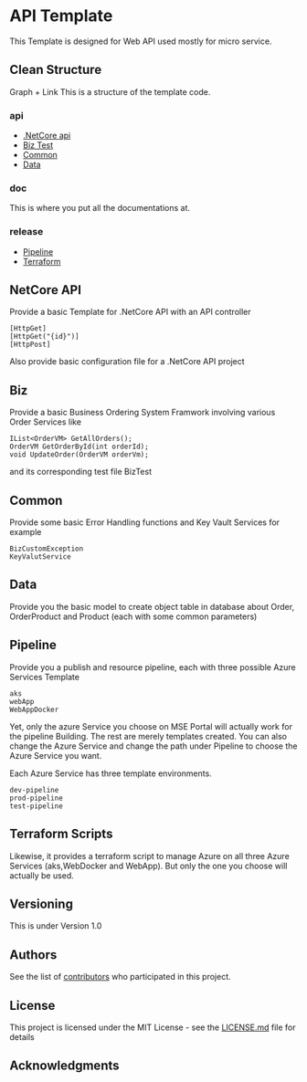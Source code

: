 # API Template

This Template is designed for Web API used mostly for micro service.

## Clean Structure
Graph + Link
This is a structure of the template code.

### api

* [.NetCore api](#netcore-api)
* [Biz Test](#biz)
* [Common](#common)
* [Data](#data)

### doc

This is where you put all the documentations at.

### release

* [Pipeline](#pipeline)
* [Terraform](#terraform-scripts)

## NetCore API

Provide a basic Template for .NetCore API with an API controller

```
[HttpGet]
[HttpGet("{id}")]
[HttpPost]
```
Also provide basic configuration file for a .NetCore API project

## Biz

Provide a basic Business Ordering System Framwork involving various Order Services like

```
IList<OrderVM> GetAllOrders();
OrderVM GetOrderById(int orderId);
void UpdateOrder(OrderVM orderVm);
```
and its corresponding test file BizTest
## Common

Provide some basic Error Handling functions and Key Vault Services for example
```
BizCustomException
KeyValutService
```

## Data

Provide you the basic model to create object table in database about Order, OrderProduct and Product (each with some common parameters)

## Pipeline

Provide you a publish and resource pipeline, each with three possible Azure Services Template
```
aks
webApp
WebAppDocker
```
Yet, only the azure Service you choose on MSE Portal will actually work for the pipeline Building. The rest are merely templates created. You can also change the Azure Service and change the path under Pipeline to choose the Azure Service you want.

Each Azure Service has three template environments.

```
dev-pipeline
prod-pipeline
test-pipeline
```

## Terraform Scripts

Likewise, it provides a terraform script to manage Azure on all three Azure Services (aks,WebDocker and WebApp). But only the one you choose will actually be used.

## Versioning

This is under Version 1.0

## Authors

See the list of [contributors](https://github.com/your/project/contributors) who participated in this project.

## License

This project is licensed under the MIT License - see the [LICENSE.md](LICENSE.md) file for details

## Acknowledgments


